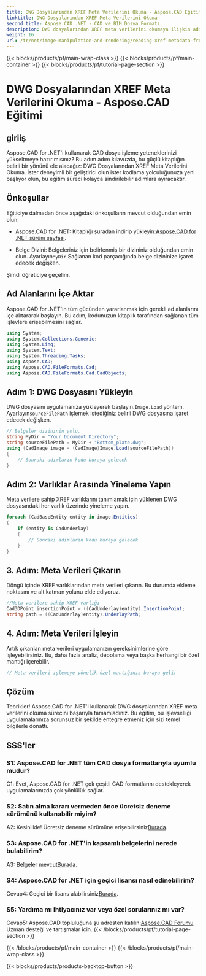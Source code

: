 ```yaml
---
title: DWG Dosyalarından XREF Meta Verilerini Okuma - Aspose.CAD Eğitimi
linktitle: DWG Dosyalarından XREF Meta Verilerini Okuma
second_title: Aspose.CAD .NET - CAD ve BIM Dosya Formatı
description: DWG dosyalarından XREF meta verilerini okumaya ilişkin adım adım eğitimimizle Aspose.CAD for .NET'in potansiyelini ortaya çıkarın.
weight: 16
url: /tr/net/image-manipulation-and-rendering/reading-xref-metadata-from-dwg/
---
```


{{< blocks/products/pf/main-wrap-class >}}
{{< blocks/products/pf/main-container >}}
{{< blocks/products/pf/tutorial-page-section >}}

# DWG Dosyalarından XREF Meta Verilerini Okuma - Aspose.CAD Eğitimi

## giriiş

Aspose.CAD for .NET'i kullanarak CAD dosya işleme yeteneklerinizi yükseltmeye hazır mısınız? Bu adım adım kılavuzda, bu güçlü kitaplığın belirli bir yönünü ele alacağız: DWG Dosyalarından XREF Meta Verilerini Okuma. İster deneyimli bir geliştirici olun ister kodlama yolculuğunuza yeni başlıyor olun, bu eğitim süreci kolayca sindirilebilir adımlara ayıracaktır.

## Önkoşullar

Eğiticiye dalmadan önce aşağıdaki önkoşulların mevcut olduğundan emin olun:

-  Aspose.CAD for .NET: Kitaplığı şuradan indirip yükleyin:[Aspose.CAD for .NET sürüm sayfası](https://releases.aspose.com/cad/net/).

-  Belge Dizini: Belgeleriniz için belirlenmiş bir dizininiz olduğundan emin olun. Ayarlayın`MyDir` Sağlanan kod parçacığında belge dizininize işaret edecek değişken.

Şimdi öğreticiye geçelim.

## Ad Alanlarını İçe Aktar

Aspose.CAD for .NET'in tüm gücünden yararlanmak için gerekli ad alanlarını içe aktararak başlayın. Bu adım, kodunuzun kitaplık tarafından sağlanan tüm işlevlere erişebilmesini sağlar.

```csharp
using System;
using System.Collections.Generic;
using System.Linq;
using System.Text;
using System.Threading.Tasks;
using Aspose.CAD;
using Aspose.CAD.FileFormats.Cad;
using Aspose.CAD.FileFormats.Cad.CadObjects;
```

## Adım 1: DWG Dosyasını Yükleyin

 DWG dosyasını uygulamanıza yükleyerek başlayın.`Image.Load` yöntem. Ayarlayın`sourceFilePath` işlemek istediğiniz belirli DWG dosyasına işaret edecek değişken.

```csharp
// Belgeler dizininin yolu.
string MyDir = "Your Document Directory";
string sourceFilePath = MyDir + "Bottom_plate.dwg";
using (CadImage image = (CadImage)Image.Load(sourceFilePath))
{
    // Sonraki adımların kodu buraya gelecek
}
```

## Adım 2: Varlıklar Arasında Yineleme Yapın

Meta verilere sahip XREF varlıklarını tanımlamak için yüklenen DWG dosyasındaki her varlık üzerinde yineleme yapın.

```csharp
foreach (CadBaseEntity entity in image.Entities)
{
    if (entity is CadUnderlay)
    {
        // Sonraki adımların kodu buraya gelecek
    }
}
```

## 3. Adım: Meta Verileri Çıkarın

Döngü içinde XREF varlıklarından meta verileri çıkarın. Bu durumda ekleme noktasını ve alt katman yolunu elde ediyoruz.

```csharp
//Meta verilere sahip XREF varlığı
Cad3DPoint insertionPoint = ((CadUnderlay)entity).InsertionPoint;
string path = ((CadUnderlay)entity).UnderlayPath;
```

## 4. Adım: Meta Verileri İşleyin

Artık çıkarılan meta verileri uygulamanızın gereksinimlerine göre işleyebilirsiniz. Bu, daha fazla analiz, depolama veya başka herhangi bir özel mantığı içerebilir.

```csharp
// Meta verileri işlemeye yönelik özel mantığınız buraya gelir
```

## Çözüm

Tebrikler! Aspose.CAD for .NET'i kullanarak DWG dosyalarından XREF meta verilerini okuma sürecini başarıyla tamamladınız. Bu eğitim, bu işlevselliği uygulamalarınıza sorunsuz bir şekilde entegre etmeniz için sizi temel bilgilerle donattı.

## SSS'ler

### S1: Aspose.CAD for .NET tüm CAD dosya formatlarıyla uyumlu mudur?

C1: Evet, Aspose.CAD for .NET çok çeşitli CAD formatlarını destekleyerek uygulamalarınızda çok yönlülük sağlar.

### S2: Satın alma kararı vermeden önce ücretsiz deneme sürümünü kullanabilir miyim?

 A2: Kesinlikle! Ücretsiz deneme sürümüne erişebilirsiniz[Burada](https://releases.aspose.com/).

### S3: Aspose.CAD for .NET'in kapsamlı belgelerini nerede bulabilirim?

 A3: Belgeler mevcut[Burada](https://reference.aspose.com/cad/net/).

### S4: Aspose.CAD for .NET için geçici lisansı nasıl edinebilirim?

 Cevap4: Geçici bir lisans alabilirsiniz[Burada](https://purchase.aspose.com/temporary-license/).

### S5: Yardıma mı ihtiyacınız var veya özel sorularınız mı var?

 Cevap5: Aspose.CAD topluluğuna şu adresten katılın:[Aspose.CAD Forumu](https://forum.aspose.com/c/cad/19) Uzman desteği ve tartışmalar için.
{{< /blocks/products/pf/tutorial-page-section >}}

{{< /blocks/products/pf/main-container >}}
{{< /blocks/products/pf/main-wrap-class >}}

{{< blocks/products/products-backtop-button >}}
